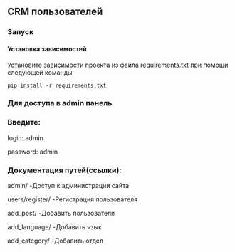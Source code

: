 ## CRM пользователей

### Запуск

#### Установка зависимостей 

Установите зависимости проекта из файла requirements.txt при помощи следующей команды

`pip install -r requirements.txt`

### Для доступа в admin панель

### Введите:

login: admin

password: admin

### Документация путей(ссылки):

admin/                              -Доступ к администрации сайта

users/register/                     -Регистрация пользователя

add_post/                           -Добавить пользователя

add_language/                       -Добавить язык

add_category/                       -Добавить отдел